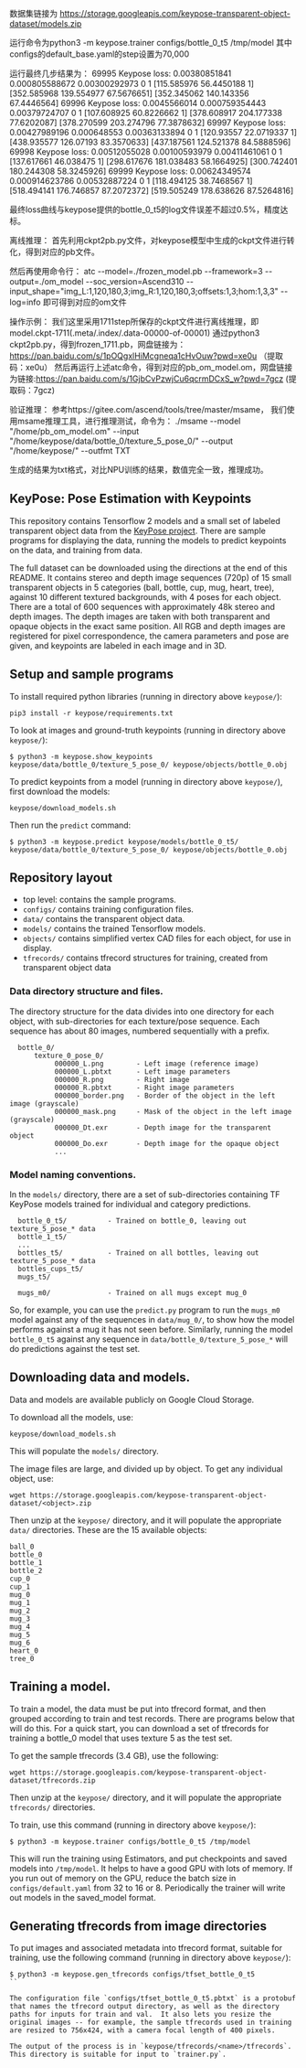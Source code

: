 数据集链接为 https://storage.googleapis.com/keypose-transparent-object-dataset/models.zip

运行命令为python3 -m keypose.trainer configs/bottle_0_t5 /tmp/model
其中configs的default_base.yaml的step设置为70,000

运行最终几步结果为：
69995 Keypose loss: 0.00380851841 0.000805588672 0.00300292973 0 1 [115.585976 56.4450188 1] [352.585968 139.554977 67.5676651] [352.345062 140.143356 67.4446564]
69996 Keypose loss: 0.0045566014 0.000759354443 0.00379724707 0 1 [107.608925 60.8226662 1] [378.608917 204.177338 77.6202087] [378.270599 203.274796 77.3878632]
69997 Keypose loss: 0.00427989196 0.000648553 0.00363133894 0 1 [120.93557 22.0719337 1] [438.935577 126.07193 83.3570633] [437.187561 124.521378 84.5888596]
69998 Keypose loss: 0.00512055028 0.00100593979 0.00411461061 0 1 [137.617661 46.038475 1] [298.617676 181.038483 58.1664925] [300.742401 180.244308 58.3245926]
69999 Keypose loss: 0.00624349574 0.000914623786 0.00532887224 0 1 [118.494125 38.7468567 1] [518.494141 176.746857 87.2072372] [519.505249 178.638626 87.5264816]

最终loss曲线与keypose提供的bottle_0_t5的log文件误差不超过0.5%，精度达标。

离线推理：
首先利用ckpt2pb.py文件，对keypose模型中生成的ckpt文件进行转化，得到对应的pb文件。

然后再使用命令行：
atc --model=./frozen_model.pb --framework=3 --output=./om_model --soc_version=Ascend310 --input_shape="img_L:1,120,180,3;img_R:1,120,180,3;offsets:1,3;hom:1,3,3" --log=info
即可得到对应的om文件

操作示例：
我们这里采用1711step所保存的ckpt文件进行离线推理，即model.ckpt-1711(.meta/.index/.data-00000-of-00001)
通过python3 ckpt2pb.py，得到frozen_1711.pb，网盘链接为：https://pan.baidu.com/s/1pOQgxlHiMcgneqa1cHvOuw?pwd=xe0u （提取码：xe0u）
然后再运行上述atc命令，得到对应的pb_om_model.om，网盘链接为链接:https://pan.baidu.com/s/1GjbCvPzwjCu6qcrmDCxS_w?pwd=7gcz (提取码：7gcz)

验证推理：
参考https://gitee.com/ascend/tools/tree/master/msame，
我们使用msame推理工具，进行推理测试，命令为：
./msame --model "/home/pb_om_model.om" --input "/home/keypose/data/bottle_0/texture_5_pose_0/" --output "/home/keypose/" --outfmt TXT

生成的结果为txt格式，对比NPU训练的结果，数值完全一致，推理成功。


## KeyPose: Pose Estimation with Keypoints

This repository contains Tensorflow 2 models and a small set of
labeled transparent object data from the
[KeyPose project](https://sites.google.com/corp/view/keypose/).  There
are sample programs for displaying the data, running the models to
predict keypoints on the data, and training from data.

The full dataset can be downloaded using the directions at the end of this README.  It contains stereo and depth image sequences (720p) of 15 small transparent objects in 5 categories (ball, bottle, cup, mug, heart, tree), against 10 different textured backgrounds, with 4 poses for each object.  There are a total of 600 sequences with approximately 48k stereo and depth images.  The depth images are taken with both transparent and opaque objects in the exact same position.  All RGB and depth images are registered for pixel correspondence, the camera parameters and pose are given, and keypoints are labeled in each image and in 3D.

## Setup and sample programs

To install required python libraries (running in directory
above `keypose/`):
```
pip3 install -r keypose/requirements.txt
```


To look at images and ground-truth keypoints (running in directory
above `keypose/`):
```
$ python3 -m keypose.show_keypoints keypose/data/bottle_0/texture_5_pose_0/ keypose/objects/bottle_0.obj
```

To predict keypoints from a model (running in directory above
`keypose/`), first download the models:
```
keypose/download_models.sh
```
Then run the `predict` command:
```
$ python3 -m keypose.predict keypose/models/bottle_0_t5/ keypose/data/bottle_0/texture_5_pose_0/ keypose/objects/bottle_0.obj
```

## Repository layout

- top level: contains the sample programs.
- `configs/` contains training configuration files.
- `data/` contains the transparent object data.
- `models/` contains the trained Tensorflow models.
- `objects/` contains simplified vertex CAD files for each object, for use in display.
- `tfrecords/` contains tfrecord structures for training, created from
  transparent object data

### Data directory structure and files.

The directory structure for the data divides into one directory for each object, with sub-directories
for each texture/pose sequence.  Each sequence has about 80 images, numbered sequentially with a prefix.
```
  bottle_0/
      texture_0_pose_0/
           000000_L.png        - Left image (reference image)
           000000_L.pbtxt      - Left image parameters
           000000_R.png        - Right image
           000000_R.pbtxt      - Right image parameters
           000000_border.png   - Border of the object in the left image (grayscale)
           000000_mask.png     - Mask of the object in the left image (grayscale)
           000000_Dt.exr       - Depth image for the transparent object
           000000_Do.exr       - Depth image for the opaque object
           ...
```

### Model naming conventions.

In the `models/` directory, there are a set of sub-directories containing TF KeyPose models trained for individual and category predictions.
```
  bottle_0_t5/          - Trained on bottle_0, leaving out texture_5_pose_* data
  bottle_1_t5/
  ...
  bottles_t5/           - Trained on all bottles, leaving out texture_5_pose_* data
  bottles_cups_t5/
  mugs_t5/

  mugs_m0/              - Trained on all mugs except mug_0
```

So, for example, you can use the `predict.py` program to run the `mugs_m0` model against any of the sequences in `data/mug_0/`,
to show how the model performs against a mug it has not seen before.  Similarly, running the model `bottle_0_t5` against
any sequence in `data/bottle_0/texture_5_pose_*` will do predictions against the test set.

## Downloading data and models.

Data and models are available publicly on Google Cloud Storage.

To download all the models, use:
```
keypose/download_models.sh
```
This will populate the `models/` directory.

The image files are large, and divided up by object.  To get any individual object, use:
```
wget https://storage.googleapis.com/keypose-transparent-object-dataset/<object>.zip
```
Then unzip at the `keypose/` directory, and it will populate the appropriate `data/` directories.
These are the 15 available objects:
```
ball_0
bottle_0
bottle_1
bottle_2
cup_0
cup_1
mug_0
mug_1
mug_2
mug_3
mug_4
mug_5
mug_6
heart_0
tree_0
```

## Training a model.

To train a model, the data must be put into tfrecord format, and then grouped
according to train and test records.  There are programs below that will do
this.  For a quick start, you can download a set of tfrecords for training
a bottle_0 model that uses texture 5 as the test set.

To get the sample tfrecords (3.4 GB), use the following:
```
wget https://storage.googleapis.com/keypose-transparent-object-dataset/tfrecords.zip
```
Then unzip at the `keypose/` directory, and it will populate the appropriate
`tfrecords/` directories.

To train, use this command (running in directory above `keypose/`):
```
$ python3 -m keypose.trainer configs/bottle_0_t5 /tmp/model
```

This will run the training using Estimators, and put checkpoints and saved
models into `/tmp/model`.  It helps to have a good GPU with lots of memory.
If you run out of memory on the GPU, reduce the batch size in
`configs/default.yaml` from 32 to 16 or 8.  Periodically the trainer will
write out models in the saved_model format.

## Generating tfrecords from image directories

To put images and associated metadata into tfrecord format, suitable
for training, use the following command (running in directory above `keypose/`):
```
$ python3 -m keypose.gen_tfrecords configs/tfset_bottle_0_t5
``

The configuration file `configs/tfset_bottle_0_t5.pbtxt` is a protobuf
that names the tfrecord output directory, as well as the directory
paths for inputs for train and val.  It also lets you resize the
original images -- for example, the sample tfrecords used in training
are resized to 756x424, with a camera focal length of 400 pixels.

The output of the process is in `keypose/tfrecords/<name>/tfrecords`.
This directory is suitable for input to `trainer.py`.
